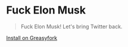 # Fuck Elon Musk

> Fuck Elon Musk! Let's bring Twitter back.

[Install on Greasyfork](https://greasyfork.org/zh-CN/scripts/471602-elon-musk)
